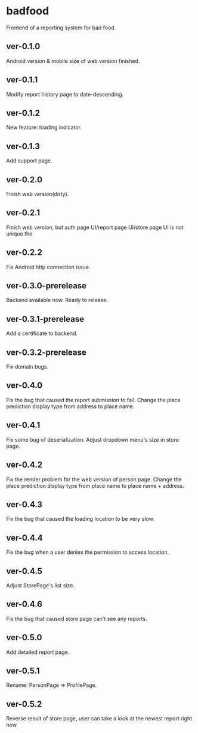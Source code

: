 # badfood

Frontend of a reporting system for bad food.

## ver-0.1.0

Android version & mobile size of web version finished.

## ver-0.1.1

Modify report history page to date-descending.

## ver-0.1.2

New feature: loading indicator.

## ver-0.1.3

Add support page.

## ver-0.2.0

Finish web version(dirty).

## ver-0.2.1

Finish web version, but auth page UI/report page UI/store page UI is not unique tho.

## ver-0.2.2

Fix Android http connection issue.

## ver-0.3.0-prerelease

Backend available now. Ready to release.

## ver-0.3.1-prerelease

Add a certificate to backend.

## ver-0.3.2-prerelease

Fix domain bugs.

## ver-0.4.0

Fix the bug that caused the report submission to fail.
Change the place prediction display type from address to place name.

## ver-0.4.1

Fix some bug of deserialization.
Adjust dropdown menu's size in store page.

## ver-0.4.2

Fix the render problem for the web version of person page.
Change the place prediction display type from place name to place name + address.

## ver-0.4.3

Fix the bug that caused the loading location to be very slow.

## ver-0.4.4

Fix the bug when a user denies the permission to access location.

## ver-0.4.5

Adjust StorePage's list size.

## ver-0.4.6

Fix the bug that caused store page can't see any reports.

## ver-0.5.0

Add detailed report page.

## ver-0.5.1

Rename: PersonPage => ProfilePage.

## ver-0.5.2

Reverse result of store page, user can take a look at the newest report right now.
